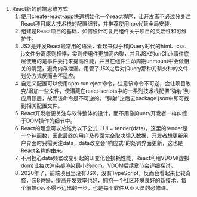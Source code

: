 1. React新的前端思维方式
   1. 使用create-react-app快速初始化一个react程序，让开发者不必过分关注React项目庞大技术栈的配置细节，并推荐使用npx代替全局安装。
   2. 组建是React项目的基础，如何设计可复用组件关乎项目的灵活性和可维护性。
   3. JSX是开发React最常用的语法，看起来似乎和jQuery时代的html、css、js文件分离原则相悖，实则使组件更加高内聚，并且JSX的onClick事件底层使用的是事件委托来提高性能，并且在组件生命周期unmount中会做相关的清楚，避免内存泄漏。用管了JSX之后对jQuery那种刀耕火种的文件划分方式反而会不适应。
   4. 自定义配置可以使用npm run eject命令，注意该命令不可逆，会让项目改变/增加一些文件，使潜藏在react-scripts中的一系列技术栈配置“弹射”到应用顶层，故而该命令是不可逆的。“弹射”之后去package.json中即可找到相关配置文件。
   5. React开发者更关注与软件整体的设计，而不用像jQuery开发者一样纠缠于DOM操作的细节中。
   6. React的理念可以总结为以下公式：UI = render(data)，这里的render是一个纯函数，因此最终的用户及界面完全取决输入数据，开发者想更新用户界面时只需关注data，data改变会“响应式”的处罚界面更新，这也是React名称的由来。
   7. 不用担心data频繁改变引起的UI变化会损耗性能，React利用VDOM(虚拟dom)让每次渲染都渲染最小的dom。VDOM后续章节会详细探讨。
   8. 2020年了，前端项目里没有JSX，没有TypeScript，反而会看起来比较奇怪，装B也好，提高开发效率也好，拥抱一个社区环境良好的新技术，每个前端dev不得不迈出的一步，也是每个软件从业人员的必修课。

